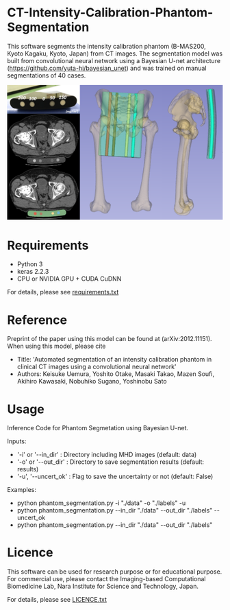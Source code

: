 # CT-Intensity-Calibration-Phantom-Segmentation

This software segments the intensity calibration phantom (B-MAS200, Kyoto Kagaku, Kyoto, Japan) from CT images.
The segmentation model was built from convolutional neural network using a Bayesian U-net architecture (https://github.com/yuta-hi/bayesian_unet) and was trained on manual segmentations of 40 cases.

<img src='fig/Phantom_segmentation.PNG' width='600px'>

# Requirements
- Python 3
- keras 2.2.3
- CPU or NVIDIA GPU + CUDA CuDNN

For details, please see [requirements.txt](requirements.txt)

# Reference
Preprint of the paper using this model can be found at (arXiv:2012.11151). <br>When using this model, please cite 
- Title: 'Automated segmentation of an intensity calibration phantom in clinical CT images using a convolutional neural network'
- Authors: Keisuke Uemura, Yoshito Otake, Masaki Takao, Mazen Soufi, Akihiro Kawasaki, Nobuhiko Sugano, Yoshinobu Sato 


# Usage
 Inference Code for Phantom Segmetation using Bayesian U-net.

 Inputs:
 -  '-i' or '--in_dir' : Directory including MHD images (default: data)
 -  '-o' or '--out_dir' : Directory to save segmentation results (default: results)
 -  '-u', '--uncert_ok' : Flag to save the uncertainty or not (default: False)  

 Examples:
 -  python phantom_segmentation.py -i "./data" -o "./labels" -u
 - python phantom_segmentation.py --in_dir "./data" --out_dir "./labels" --uncert_ok
 -  python phantom_segmentation.py --in_dir "./data" --out_dir "./labels"

# Licence
This software can be used for research purpose or for educational purpose.
For commercial use, please contact the Imaging-based Computational Biomedicine Lab, Nara Institute for Science and Technology, Japan.

For details, please see [LICENCE.txt](LICENCE.txt)
